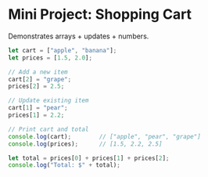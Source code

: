 # Mini Project: Shopping Cart

Demonstrates arrays + updates + numbers.

```js
let cart = ["apple", "banana"];
let prices = [1.5, 2.0];

// Add a new item
cart[2] = "grape";
prices[2] = 2.5;

// Update existing item
cart[1] = "pear";
prices[1] = 2.2;

// Print cart and total
console.log(cart);        // ["apple", "pear", "grape"]
console.log(prices);      // [1.5, 2.2, 2.5]

let total = prices[0] + prices[1] + prices[2];
console.log("Total: $" + total);
```
